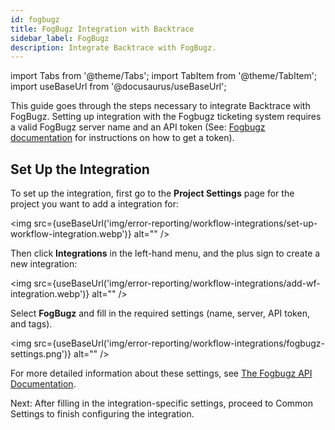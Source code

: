 ```yaml
---
id: fogbugz
title: FogBugz Integration with Backtrace
sidebar_label: FogBugz
description: Integrate Backtrace with FogBugz.
---
```


import Tabs from '@theme/Tabs';
import TabItem from '@theme/TabItem';
import useBaseUrl from '@docusaurus/useBaseUrl';

This guide goes through the steps necessary to integrate Backtrace with FogBugz. Setting up integration with the Fogbugz ticketing system requires a valid FogBugz server name and an API token (See: [Fogbugz documentation](https://support.fogbugz.com/hc/en-us/articles/360011351813-Access-Tokens-and-Integration-Servers) for instructions on how to get a token).

## Set Up the Integration

To set up the integration, first go to the **Project Settings** page for the project you want to add a integration for:

<img src={useBaseUrl('img/error-reporting/workflow-integrations/set-up-workflow-integration.webp')} alt="" />

Then click **Integrations** in the left-hand menu, and the plus sign to create a new integration:

<img src={useBaseUrl('img/error-reporting/workflow-integrations/add-wf-integration.webp')} alt="" />

Select **FogBugz** and fill in the required settings (name, server, API token, and tags).

<img src={useBaseUrl('img/error-reporting/workflow-integrations/fogbugz-settings.png')} alt="" />

For more detailed information about these settings, see [The Fogbugz API Documentation](https://support.fogbugz.com/hc/en-us/articles/360011242374-FogBugz-API-Introduction).

Next: After filling in the integration-specific settings, proceed to Common Settings to finish configuring the integration.
